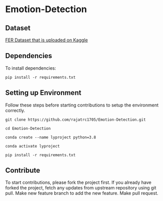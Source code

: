 # Emotion-Detection

## Dataset
[FER Dataset that is uploaded on Kaggle](https://www.kaggle.com/ananthu017/emotion-detection-fer)

## Dependencies
To install dependencies:

```
pip install -r requirements.txt
```

## Setting up Environment
Follow these steps before starting contributions to setup the environment correctly.

```
git clone https://github.com/rajatrc1705/Emotion-Detection.git
```
```
cd Emotion-Detection
```
```
conda create --name lyproject python=3.8
```
```
conda activate lyproject
```
```
pip install -r requirements.txt
```

## Contribute
To start contributions, please fork the project first.
If you already have forked the project, fetch any updates from upstream repository using git pull.
Make new feature branch to add the new feature.
Make pull request.
